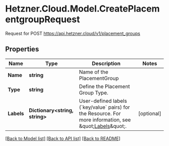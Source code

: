 # Hetzner.Cloud.Model.CreatePlacementgroupRequest
Request for POST https://api.hetzner.cloud/v1/placement_groups

## Properties

Name | Type | Description | Notes
------------ | ------------- | ------------- | -------------
**Name** | **string** | Name of the PlacementGroup | 
**Type** | **string** | Define the Placement Group Type. | 
**Labels** | **Dictionary&lt;string, string&gt;** | User-defined labels (&#x60;key/value&#x60; pairs) for the Resource. For more information, see \&quot;[Labels](#labels)\&quot;.  | [optional] 

[[Back to Model list]](../../README.md#documentation-for-models) [[Back to API list]](../../README.md#documentation-for-api-endpoints) [[Back to README]](../../README.md)


